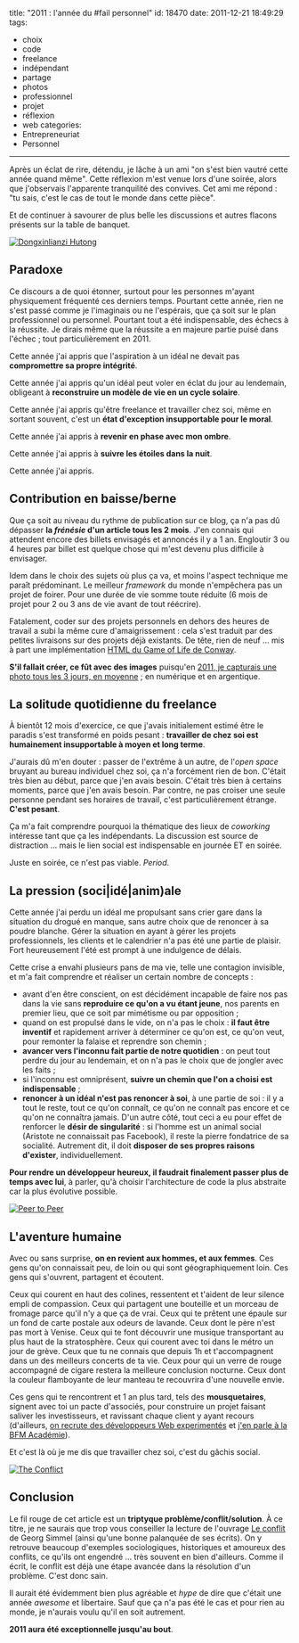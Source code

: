 title: "2011 : l'année du #fail personnel"
id: 18470
date: 2011-12-21 18:49:29
tags:
- choix
- code
- freelance
- indépendant
- partage
- photos
- professionnel
- projet
- réflexion
- web
categories:
- Entrepreneuriat
- Personnel
---

Après un éclat de rire, détendu, je lâche à un ami "on s'est bien vautré cette année quand même". Cette réflexion m'est venue lors d'une soirée, alors que j'observais l'apparente tranquilité des convives. Cet ami me répond : "tu sais, c'est le cas de tout le monde dans cette pièce".

Et de continuer à savourer de plus belle les discussions et autres flacons présents sur la table de banquet.

[![Dongxinlianzi Hutong](http://farm7.staticflickr.com/6154/6186924596_1b82668227.jpg)](http://www.flickr.com/photos/the-jedi/6186924596/ "Dongxinlianzi Hutong by Oncle Tom, on Flickr")

<!--more-->

## Paradoxe

Ce discours a de quoi étonner, surtout pour les personnes m'ayant physiquement fréquenté ces derniers temps. Pourtant cette année, rien ne s'est passé comme je l'imaginais ou ne l'espérais, que ça soit sur le plan professionnel ou personnel. Pourtant tout a été indispensable, des échecs à la réussite. Je dirais même que la réussite a en majeure partie puisé dans l'échec ; tout particulièrement en 2011.

Cette année j'ai appris que l'aspiration à un idéal ne devait pas **compromettre sa propre intégrité**.

Cette année j'ai appris qu'un idéal peut voler en éclat du jour au lendemain, obligeant à **reconstruire un modèle de vie en un cycle solaire**.

Cette année j'ai appris qu'être freelance et travailler chez soi, même en sortant souvent, c'est un **état d'exception insupportable pour le moral**.

Cette année j'ai appris à **revenir en phase avec mon ombre**.

Cette année j'ai appris à **suivre les étoiles dans la nuit**.

Cette année j'ai appris.

## Contribution en baisse/berne

Que ça soit au niveau du rythme de publication sur ce blog, ça n'a pas dû dépasser **la _frénésie_ d'un article tous les 2 mois**. J'en connais qui attendent encore des billets envisagés et annoncés il y a 1 an. Engloutir 3 ou 4 heures par billet est quelque chose qui m'est devenu plus difficile à envisager.

Idem dans le choix des sujets où plus ça va, et moins l'aspect technique me paraît prédominant. Le meilleur _framework_ du monde n'empêchera pas un projet de foirer. Pour une durée de vie somme toute réduite (6 mois de projet pour 2 ou 3 ans de vie avant de tout réécrire).

Fatalement, coder sur des projets personnels en dehors des heures de travail a subi la même cure d'amaigrissement : cela s'est traduit par des petites livraisons sur des projets déjà existants. De tête, rien de neuf … mis à part une implémentation [HTML du Game of Life de Conway](http://oncletom.github.com/html-game-of-life/).

**S'il fallait créer, ce fût avec des images** puisqu'en [2011, je capturais une photo tous les 3 jours, en moyenne](http://www.flickr.com/photos/the-jedi/archives/date-taken/2011/calendar/) ; en numérique et en argentique.

## La solitude quotidienne du freelance

À bientôt 12 mois d'exercice, ce que j'avais initialement estimé être le paradis s'est transformé en poids pesant : **travailler de chez soi est humainement insupportable à moyen et long terme**.

J'aurais dû m'en douter : passer de l'extrême à un autre, de l'_open space_ bruyant au bureau individuel chez soi, ça n'a forcément rien de bon. C'était très bien au début, parce que j'en avais besoin. C'était très bien à certains moments, parce que j'en avais besoin.
Par contre, ne pas croiser une seule personne pendant ses horaires de travail, c'est particulièrement étrange.
**C'est pesant**.

Ça m'a fait comprendre pourquoi la thématique des lieux de _coworking_ intéresse tant que ça les indépendants. La discussion est source de distraction … mais le lien social est indispensable en journée ET en soirée.

Juste en soirée, ce n'est pas viable. _Period_.

## La pression (soci|idé|anim)ale

Cette année j'ai perdu un idéal me propulsant sans crier gare dans la situation du drogué en manque, sans autre choix que de renoncer à sa poudre blanche. Gérer la situation en ayant à gérer les projets professionnels, les clients et le calendrier n'a pas été une partie de plaisir.
Fort heureusement l'été est prompt à une indulgence de délais.

Cette crise a envahi plusieurs pans de ma vie, telle une contagion invisible, et m'a fait comprendre et réaliser un certain nombre de concepts :

*   avant d'en être conscient, on est décidément incapable de faire nos pas dans la vie sans **reproduire ce qu'on a vu étant jeune**, nos parents en premier lieu, que ce soit par mimétisme ou par opposition ;
*   quand on est propulsé dans le vide, on n'a pas le choix : **il faut être inventif** et rapidement arriver à déterminer ce qu'on est, ce qu'on veut, pour remonter la falaise et reprendre son chemin ;
*   **avancer vers l'inconnu fait partie de notre quotidien** : on peut tout perdre du jour au lendemain, et on n'a pas le choix que de jongler avec les faits ;
*   si l'inconnu est omniprésent, **suivre un chemin que l'on a choisi est indispensable** ;
*   **renoncer à un idéal n'est pas renoncer à soi**, à une partie de soi : il y a tout le reste, tout ce qu'on connaît, ce qu'on ne connaît pas encore et ce qu'on ne connaîtra jamais.
D'un autre côté, tout ceci a eu pour effet de renforcer le **désir de singularité** : si l'homme est un animal social (Aristote ne connaissait pas Facebook), il reste la pierre fondatrice de sa socialité. Autrement dit, il doit **disposer de ses propres raisons d'exister**, individuellement.

**Pour rendre un développeur heureux, il faudrait finalement passer plus de temps avec lui**, à parler, qu'à choisir l'architecture de code la plus abstraite car la plus évolutive possible.

[![Peer to Peer](http://farm8.staticflickr.com/7025/6393687987_7762280d60.jpg)](http://www.flickr.com/photos/the-jedi/6393687987/ "Peer to Peer by Oncle Tom, on Flickr")

## L'aventure humaine

Avec ou sans surprise, **on en revient aux hommes, et aux femmes**. Ces gens qu'on connaissait peu, de loin ou qui sont géographiquement loin. Ces gens qui s'ouvrent, partagent et écoutent.

Ceux qui courent en haut des colines, ressentent et t'aident de leur silence empli de compassion. Ceux qui partagent une bouteille et un morceau de fromage parce qu'il n'y a que ça de vrai. Ceux qui te prêtent une épaule sur un fond de carte postale aux odeurs de lavande. Ceux dont le père n'est pas mort à Venise. Ceux qui te font découvrir une musique transportant au plus haut de la stratosphère. Ceux qui courent avec toi dans le métro un jour de grève. Ceux que tu ne connais que depuis 1h et t'accompagnent dans un des meilleurs concerts de ta vie. Ceux pour qui un verre de rouge accompagné de cigare restera la meilleure conclusion nocturne. Ceux dont la couleur flamboyante de leur manteau te recouvrira d'une nouvelle envie.

Ces gens qui te rencontrent et 1 an plus tard, tels des **mousquetaires**, signent avec toi un pacte d'associés, pour construire un projet faisant saliver les investisseurs, et ravissant chaque client y ayant recours (d'ailleurs, [on recrute des développeurs Web experimentés](https://github.com/Dijiwan/Jobs) et [j'en parle à la BFM Académie](http://iframe.bfmbusiness.com/BFM_Academie/candidats.php)).

Et c'est là où je me dis que travailler chez soi, c'est du gâchis social.

[![The Conflict](http://farm7.staticflickr.com/6238/6314643648_e2f57e248b.jpg)](http://www.flickr.com/photos/the-jedi/6314643648/ "The Conflict by Oncle Tom, on Flickr")

## Conclusion

Le fil rouge de cet article est un **triptyque problème/conflit/solution**. À ce titre, je ne saurais que trop vous conseiller la lecture de l'ouvrage [Le conflit](http://www.amazon.fr/Conflit-Georges-Simmel/dp/2908024837) de Georg Simmel (ainsi qu'une bonne palanquée de ses écrits). On y retrouve beaucoup d'exemples sociologiques, historiques et amoureux des conflits, ce qu'ils ont engendré … très souvent en bien d'ailleurs. Comme il écrit, le conflit est déjà une étape avancée dans la résolution d'un problème. C'est donc sain.

Il aurait été évidemment bien plus agréable et _hype_ de dire que c'était une année _awesome_ et libertaire.
Sauf que ça n'a pas été le cas et pour rien au monde, je n'aurais voulu qu'il en soit autrement.

**2011 aura été exceptionnelle jusqu'au bout**.